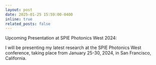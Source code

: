 ```yaml
---
layout: post
date: 2025-01-25 15:59:00-0400
inline: true
related_posts: false
---
```


Upcoming Presentation at SPIE Photonics West 2024: 

I will be presenting my latest research at the SPIE Photonics West conference, taking place from January 25-30, 2024, in San Francisco, California.
